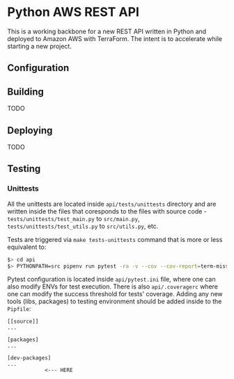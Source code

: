 # Python AWS REST API

This is a working backbone for a new REST API written in Python and deployed to Amazon AWS with TerraForm. The intent is to accelerate
while starting a new project.


## Configuration



## Building

TODO

## Deploying

TODO

## Testing

### Unittests

All the unittests are located inside ``api/tests/unittests`` directory and are written inside the files that coresponds to the files with
source code - ``tests/unittests/test_main.py`` to ``src/main.py``, ``tests/unittests/test_utils.py`` to ``src/utils.py``, etc.

Tests are triggered via ``make tests-unittests`` command that is more or less equivalent to:

```bash
$> cd api
$> PYTHONPATH=src pipenv run pytest -ra -v --cov --cov-report=term-missing:skip-covered tests/unittests
```

Pytest configuration is located inside ``api/pytest.ini`` file, where one can also modify ENVs for test execution. There is also
``api/.coveragerc`` where one can modify the success threshold for tests' coverage. Adding any new tools (libs, packages) to testing
environment should be added inside to the ``Pipfile``:

```
[[source]]
...

[packages]
...

[dev-packages]
...
            <--- HERE
```

